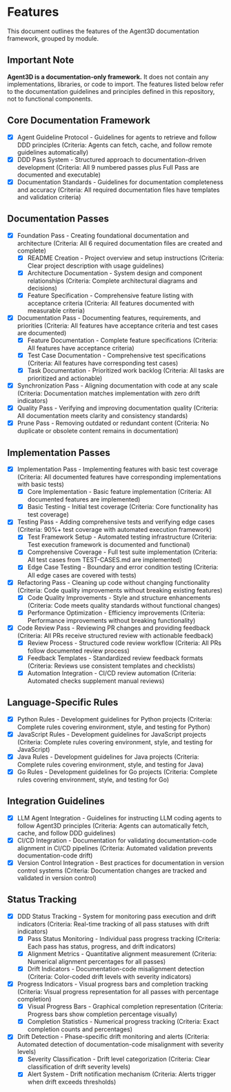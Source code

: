 # Features

This document outlines the features of the Agent3D documentation framework, grouped by module.

## Important Note

**Agent3D is a documentation-only framework.** It does not contain any implementations, libraries, or code to import. The features listed below refer to the documentation guidelines and principles defined in this repository, not to functional components.

## Core Documentation Framework

- [x] Agent Guideline Protocol - Guidelines for agents to retrieve and follow DDD principles (Criteria: Agents can fetch, cache, and follow remote guidelines automatically)
- [x] DDD Pass System - Structured approach to documentation-driven development (Criteria: All 9 numbered passes plus Full Pass are documented and executable)
- [x] Documentation Standards - Guidelines for documentation completeness and accuracy (Criteria: All required documentation files have templates and validation criteria)

## Documentation Passes

- [x] Foundation Pass - Creating foundational documentation and architecture (Criteria: All 6 required documentation files are created and complete)
  - [x] README Creation - Project overview and setup instructions (Criteria: Clear project description with usage guidelines)
  - [x] Architecture Documentation - System design and component relationships (Criteria: Complete architectural diagrams and decisions)
  - [x] Feature Specification - Comprehensive feature listing with acceptance criteria (Criteria: All features documented with measurable criteria)
- [x] Documentation Pass - Documenting features, requirements, and priorities (Criteria: All features have acceptance criteria and test cases are documented)
  - [x] Feature Documentation - Complete feature specifications (Criteria: All features have acceptance criteria)
  - [x] Test Case Documentation - Comprehensive test specifications (Criteria: All features have corresponding test cases)
  - [x] Task Documentation - Prioritized work backlog (Criteria: All tasks are prioritized and actionable)
- [x] Synchronization Pass - Aligning documentation with code at any scale (Criteria: Documentation matches implementation with zero drift indicators)
- [x] Quality Pass - Verifying and improving documentation quality (Criteria: All documentation meets clarity and consistency standards)
- [x] Prune Pass - Removing outdated or redundant content (Criteria: No duplicate or obsolete content remains in documentation)

## Implementation Passes

- [x] Implementation Pass - Implementing features with basic test coverage (Criteria: All documented features have corresponding implementations with basic tests)
  - [x] Core Implementation - Basic feature implementation (Criteria: All documented features are implemented)
  - [x] Basic Testing - Initial test coverage (Criteria: Core functionality has test coverage)
- [x] Testing Pass - Adding comprehensive tests and verifying edge cases (Criteria: 90%+ test coverage with automated execution framework)
  - [x] Test Framework Setup - Automated testing infrastructure (Criteria: Test execution framework is documented and functional)
  - [x] Comprehensive Coverage - Full test suite implementation (Criteria: All test cases from TEST-CASES.md are implemented)
  - [x] Edge Case Testing - Boundary and error condition testing (Criteria: All edge cases are covered with tests)
- [x] Refactoring Pass - Cleaning up code without changing functionality (Criteria: Code quality improvements without breaking existing features)
  - [x] Code Quality Improvements - Style and structure enhancements (Criteria: Code meets quality standards without functional changes)
  - [x] Performance Optimization - Efficiency improvements (Criteria: Performance improvements without breaking functionality)
- [x] Code Review Pass - Reviewing PR changes and providing feedback (Criteria: All PRs receive structured review with actionable feedback)
  - [x] Review Process - Structured code review workflow (Criteria: All PRs follow documented review process)
  - [x] Feedback Templates - Standardized review feedback formats (Criteria: Reviews use consistent templates and checklists)
  - [x] Automation Integration - CI/CD review automation (Criteria: Automated checks supplement manual reviews)

## Language-Specific Rules

- [x] Python Rules - Development guidelines for Python projects (Criteria: Complete rules covering environment, style, and testing for Python)
- [x] JavaScript Rules - Development guidelines for JavaScript projects (Criteria: Complete rules covering environment, style, and testing for JavaScript)
- [x] Java Rules - Development guidelines for Java projects (Criteria: Complete rules covering environment, style, and testing for Java)
- [x] Go Rules - Development guidelines for Go projects (Criteria: Complete rules covering environment, style, and testing for Go)

## Integration Guidelines

- [x] LLM Agent Integration - Guidelines for instructing LLM coding agents to follow Agent3D principles (Criteria: Agents can automatically fetch, cache, and follow DDD guidelines)
- [x] CI/CD Integration - Documentation for validating documentation-code alignment in CI/CD pipelines (Criteria: Automated validation prevents documentation-code drift)
- [x] Version Control Integration - Best practices for documentation in version control systems (Criteria: Documentation changes are tracked and validated in version control)

## Status Tracking

- [x] DDD Status Tracking - System for monitoring pass execution and drift indicators (Criteria: Real-time tracking of all pass statuses with drift indicators)
  - [x] Pass Status Monitoring - Individual pass progress tracking (Criteria: Each pass has status, progress, and drift indicators)
  - [x] Alignment Metrics - Quantitative alignment measurement (Criteria: Numerical alignment percentages for all passes)
  - [x] Drift Indicators - Documentation-code misalignment detection (Criteria: Color-coded drift levels with severity indicators)
- [x] Progress Indicators - Visual progress bars and completion tracking (Criteria: Visual progress representation for all passes with percentage completion)
  - [x] Visual Progress Bars - Graphical completion representation (Criteria: Progress bars show completion percentage visually)
  - [x] Completion Statistics - Numerical progress tracking (Criteria: Exact completion counts and percentages)
- [x] Drift Detection - Phase-specific drift monitoring and alerts (Criteria: Automated detection of documentation-code misalignment with severity levels)
  - [x] Severity Classification - Drift level categorization (Criteria: Clear classification of drift severity levels)
  - [x] Alert System - Drift notification mechanism (Criteria: Alerts trigger when drift exceeds thresholds)
